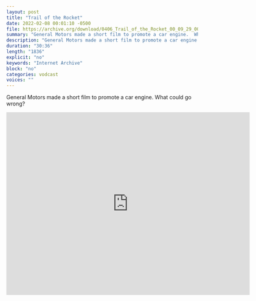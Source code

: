 ```yaml
---
layout: post
title: "Trail of the Rocket"
date: 2022-02-08 00:01:10 -0500
file: https://archive.org/download/0406_Trail_of_the_Rocket_00_09_29_00/0406_Trail_of_the_Rocket_00_09_29_00.m4v
summary: "General Motors made a short film to promote a car engine.  What could go wrong?"
description: "General Motors made a short film to promote a car engine.  What could go wrong?"
duration: "30:36"
length: "1836"
explicit: "no" 
keywords: "Internet Archive"
block: "no" 
categories: vodcast
voices: ""
---
```


General Motors made a short film to promote a car engine.  What could go wrong?

<iframe src="https://archive.org/embed/0406_Trail_of_the_Rocket_00_09_29_00" width="640" height="480" frameborder="0" webkitallowfullscreen="true" mozallowfullscreen="true" allowfullscreen></iframe>
